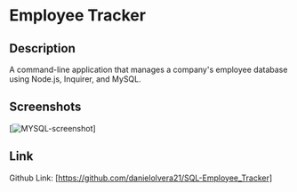 # Employee Tracker

## Description

A command-line application that manages a company's employee database using Node.js, Inquirer, and MySQL.

## Screenshots

[![MYSQL-screenshot](https://user-images.githubusercontent.com/83250389/134240101-ce077d43-1128-4b13-842a-59b608323577.png)]

## Link

Github Link:
[https://github.com/danielolvera21/SQL-Employee_Tracker]
